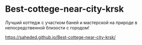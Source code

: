 # Best-cottege-near-city-krsk
Лучший коттедж с участком баней и мастерской на природе в непосредственной близости с городом!

https://saheded.github.io/Best-cottege-near-city-krsk/
